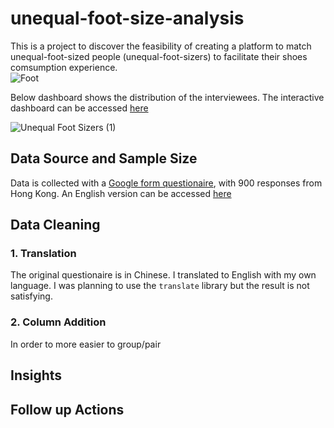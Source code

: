 # unequal-foot-size-analysis

This is a project to discover the feasibility of creating a platform to match unequal-foot-sized people (unequal-foot-sizers) to facilitate their shoes comsumption experience. 
<br>
![Foot](https://github.com/user-attachments/assets/246f9f83-6fe1-47b6-a0d2-0ea17b677b05)

Below dashboard shows the distribution of the interviewees. The interactive dashboard can be accessed [here](https://public.tableau.com/app/profile/doll.kwong/viz/unequal-foot-size/UnequalFootSizers)

![Unequal Foot Sizers (1)](https://github.com/user-attachments/assets/1d9ba037-a54c-4255-b6d2-e11bbb29c130)

## Data Source and Sample Size
Data is collected with a [Google form questionaire](https://forms.gle/8Hsn4z1X7qngCWYG8), with 900 responses from Hong Kong. An English version can be accessed [here](https://forms.gle/hdHtSkWmz9jsh54i6) 

## Data Cleaning
### 1. Translation
The original questionaire is in Chinese. I translated to English with my own language. I was planning to use the `translate` library but the result is not satisfying. 
### 2. Column Addition
In order to more easier to group/pair 

## Insights

## Follow up Actions
